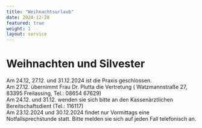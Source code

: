 ```yaml
---
title: "Weihnachtsurlaub"
date: 2024-12-28
featured: true
weight: 1
layout: service
---
```


# Weihnachten und Silvester

Am 24.12, 27.12. und 31.12.2024 ist die Praxis geschlossen.  
Am 27.12. übernimmt Frau Dr. Plutta die Vertretung ( Watzmannstraße 27, 83395 Freilassing, Tel.: 08654 67629)   
Am 24.12. und 31.12. wenden sie sich bitte an den Kassenärztlichen Bereitschaftsdient (Tel.: 116117)  
Am 23.12.2024 und 30.12.2024 findet nur Vormittags eine Notfallsprechstunde statt. Bitte melden sie sich auf jeden Fall telefonisch an.  
